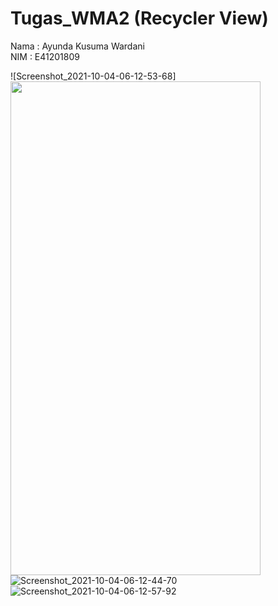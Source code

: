 # Tugas_WMA2 (Recycler View)
Nama : Ayunda Kusuma Wardani <br/>
NIM  : E41201809

![Screenshot_2021-10-04-06-12-53-68]<img src="https://user-images.githubusercontent.com/47249108/135788699-b9685516-41c8-46c1-91fc-8cc487c5a88f.jpg" width="400" height="790">
![Screenshot_2021-10-04-06-12-44-70](https://user-images.githubusercontent.com/47249108/135788718-8b8a1775-703f-4dad-bf8c-1d253f4c273e.jpg)
![Screenshot_2021-10-04-06-12-57-92](https://user-images.githubusercontent.com/47249108/135788733-0710e77e-055a-4108-8fa8-88dd51c17d38.jpg)
